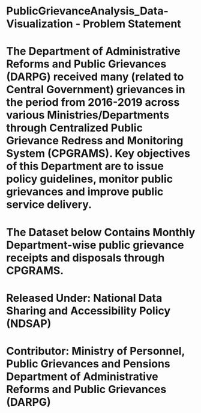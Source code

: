 # PublicGrievanceAnalysis_Data-Visualization - Problem Statement

 
# The Department of Administrative Reforms and Public Grievances (DARPG) received many (related to Central Government) grievances in the period from 2016-2019 across various Ministries/Departments through Centralized Public Grievance Redress and Monitoring System (CPGRAMS). Key objectives of this Department are to issue policy guidelines, monitor public grievances and improve public service delivery.

# The Dataset below Contains Monthly Department-wise public grievance receipts and disposals through CPGRAMS.
# Released Under: National Data Sharing and Accessibility Policy (NDSAP)
# Contributor: Ministry of Personnel, Public Grievances and Pensions Department of Administrative Reforms and Public Grievances (DARPG)


